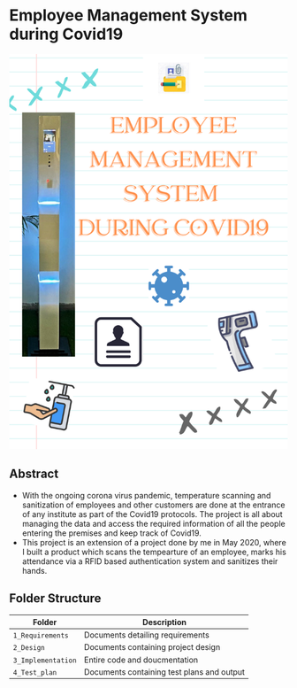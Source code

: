 # Employee Management System during Covid19

![Poster](https://github.com/somyagupta-2910/LTTS_MiniProject_256203/blob/main/1_Requirements/Project_Poster.png)

## Abstract
 * With the ongoing corona virus pandemic, temperature scanning and sanitization of employees and other customers are done at the entrance of any institute as part of the Covid19 protocols. The project is all about managing the data and access the required information of all the people entering the premises and keep track of Covid19.
 * This project is an extension of a project done by me in May 2020, where I built a product which scans the tempearture of an employee, marks his attendance via a RFID based authentication system and sanitizes their hands.

## Folder Structure
Folder             | Description
-------------------| -----------------------------------------
`1_Requirements`   | Documents detailing requirements 
`2_Design`         | Documents containing project design
`3_Implementation` | Entire code and doucmentation
`4_Test_plan`      | Documents containing test plans and output